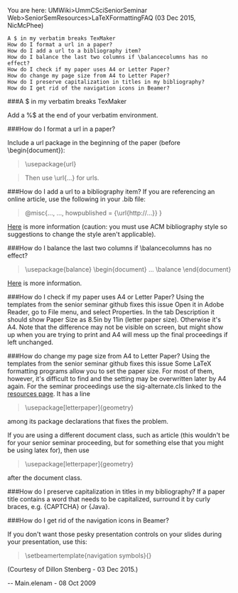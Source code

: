 You are here: UMWiki>UmmCSciSeniorSeminar Web>SeniorSemResources>LaTeXFormattingFAQ (03 Dec 2015, NicMcPhee)

    A $ in my verbatim breaks TexMaker
    How do I format a url in a paper?
    How do I add a url to a bibliography item?
    How do I balance the last two columns if \balancecolumns has no effect?
    How do I check if my paper uses A4 or Letter Paper?
    How do change my page size from A4 to Letter Paper?
    How do I preserve capitalization in titles in my bibliography?
    How do I get rid of the navigation icons in Beamer? 

###A $ in my verbatim breaks TexMaker

Add a %$ at the end of your verbatim environment.

###How do I format a url in a paper?

Include a url package in the beginning of the paper (before \begin{document}):

> \usepackage{url} 

> Then use \url{...} for urls.

###How do I add a url to a bibliography item?
If you are referencing an online article, use the following in your .bib file:

> @misc{...,
  ...,
  howpublished = {\url{http://...}}
} 

[Here](http://www.tex.ac.uk/FAQ-citeURL.html) is more information (caution: you must use ACM bibliography style so suggestions to change the style aren't applicable).

###How do I balance the last two columns if \balancecolumns has no effect?

> \usepackage{balance}
\begin{document}
...
> \balance
\end{document} 

[Here](balance.pdf) is more information.

###How do I check if my paper uses A4 or Letter Paper?
Using the templates from the senior seminar github fixes this issue Open it in Adobe Reader, go to File menu, and select Properties. In the tab Description it should show Paper Size as 8.5in by 11in (letter paper size). Otherwise it's A4. Note that the difference may not be visible on screen, but might show up when you are trying to print and A4 will mess up the final proceedings if left unchanged.

###How do change my page size from A4 to Letter Paper?
Using the templates from the senior seminar github fixes this issue Some LaTeX formatting programs allow you to set the paper size. For most of them, however, it's difficult to find and the setting may be overwritten later by A4 again. For the seminar proceedings use the sig-alternate.cls linked to the [resources page](seniorsemresources.md). It has a line

> \usepackage[letterpaper]{geometry}

among its package declarations that fixes the problem.

If you are using a different document class, such as article (this wouldn't be for your senior seminar proceeding, but for something else that you might be using latex for), then use

> \usepackage[letterpaper]{geometry}

after the document class.

###How do I preserve capitalization in titles in my bibliography?
If a paper title contains a word that needs to be capitalized, surround it by curly braces, e.g. {CAPTCHA} or {Java}.

###How do I get rid of the navigation icons in Beamer?

If you don't want those pesky presentation controls on your slides during your presentation, use this:

   > \setbeamertemplate{navigation symbols}{}

(Courtesy of Dillon Stenberg - 03 Dec 2015.)

-- Main.elenam - 08 Oct 2009 
